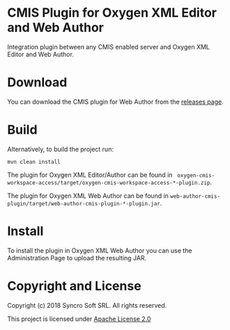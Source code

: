 # CMIS Plugin for Oxygen XML Editor and Web Author

Integration plugin between any CMIS enabled server and Oxygen XML Editor and Web Author.

# Download
You can download the CMIS plugin for Web Author from the [releases page](https://github.com/oxygenxml/oxygen-cmis-plugin/releases).

# Build

Alternatively, to build the project run:

```
mvn clean install
```

The plugin for Oxygen XML Editor/Author can be found in ` oxygen-cmis-workspace-access/target/oxygen-cmis-workspace-access-*-plugin.zip`.

The plugin for Oxygen XML Web Author can be found in `web-author-cmis-plugin/target/web-author-cmis-plugin-*-plugin.jar`.

# Install

To install the plugin in Oxygen XML Web Author you can use the Administration Page to upload the resulting JAR.

# Copyright and License

Copyright (c) 2018 Syncro Soft SRL. All rights reserved.

This project is licensed under [Apache License 2.0](https://github.com/oxygenxml/oxygen-cmis-plugin/blob/master/LICENSE)
